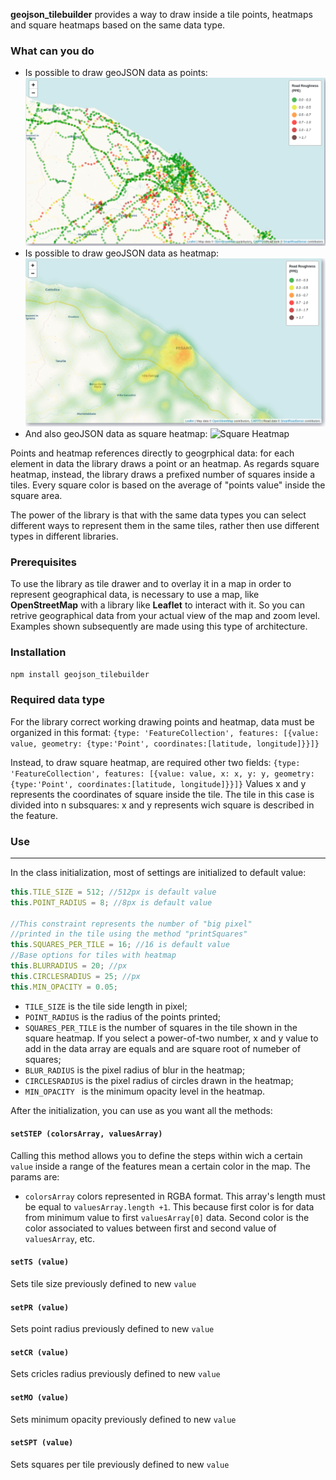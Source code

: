 **geojson_tilebuilder** provides a way to draw inside a tile points, heatmaps and square heatmaps based on the same data type. 

### What can you do
- Is possible to draw geoJSON data as points: 
![Points](https://github.com/nicosanti98/geojson_tiledrawer/blob/main/images/pallini.png "apap")
- Is possible to draw geoJSON data as heatmap: 
![Heatmap](https://github.com/nicosanti98/geojson_tiledrawer/blob/main/images/hetamap.png "Heatmap")
- And also geoJSON data as square heatmap: 
![Square Heatmap](https://github.com/nicosanti98/geojson_tiledrawer/blob/main/images/squarehetamap.png "Square Heatmap")


Points and heatmap references directly to geogrphical data: for each element in data the library draws a point or an heatmap. 
As regards square heatmap, instead, the library draws a prefixed number of squares inside a tiles. Every square color is based on the average of "points value" inside the square area. 

The power of the library is that with the same data types you can select different ways to represent them in the same tiles, rather then use different types in different libraries.

### Prerequisites
To use the library as tile drawer and to overlay it in a map in order to represent geographical data, is necessary to use a map, like **OpenStreetMap** with a library like **Leaflet** to interact with it. So you can retrive geographical data from your actual view of the map and zoom level.
Examples shown subsequently are made using this type of architecture. 

### Installation
`npm install geojson_tilebuilder`

### Required data type

For the library correct working drawing points and heatmap,  data must be organized in this format: 
`{type: 'FeatureCollection', features: [{value: value, geometry: {type:'Point', coordinates:[latitude, longitude]}}]}`

Instead, to draw square heatmap, are required other two fields: 
`{type: 'FeatureCollection', features: [{value: value, x: x, y: y, geometry: {type:'Point', coordinates:[latitude, longitude]}}]}`
Values x and y represents the coordinates of square inside the tile. 
The tile in this case is divided into n subsquares: x and y represents wich square is described in the feature. 

### Use

------------

In the class initialization, most of settings are initialized to default value: 
```javascript
this.TILE_SIZE = 512; //512px is default value
this.POINT_RADIUS = 8; //8px is default value

//This constraint represents the number of "big pixel"
//printed in the tile using the method "printSquares"
this.SQUARES_PER_TILE = 16; //16 is default value
//Base options for tiles with heatmap
this.BLURRADIUS = 20; //px
this.CIRCLESRADIUS = 25; //px
this.MIN_OPACITY = 0.05; 
```

- `TILE_SIZE` is the tile side length in pixel; 
- `POINT_RADIUS` is the radius of the points printed; 
- `SQUARES_PER_TILE` is the number of squares in the tile shown in the square heatmap. If you select a power-of-two number, x and y value to add in the data array are equals and are square root of numeber of squares; 
- `BLUR_RADIUS` is the pixel radius of blur in the heatmap; 
- `CIRCLESRADIUS` is the pixel radius of circles drawn in the heatmap; 
- `MIN_OPACITY ` is the minimum opacity level in the heatmap.


After the initialization, you can use as you want all the methods: 

#### `setSTEP (colorsArray, valuesArray)`
Calling this method allows you to define the steps within wich a certain `value` inside a range of the features mean a certain color in the map.  The params are: 
- `colorsArray` colors represented in RGBA format. This array's length must be equal to `valuesArray.length +1`. This because first color is for data from minimum value to first `valuesArray[0]` data. Second color is the color associated to values between first and second value of `valuesArray`, etc.
#### `setTS (value)`
Sets tile size previously defined to new `value`
#### `setPR (value)`
Sets point radius previously defined to new `value`
#### `setCR (value)`
Sets cricles radius previously defined to new `value`
#### `setMO (value)`
Sets minimum opacity previously defined to new `value`
#### `setSPT (value)`
Sets squares per tile previously defined to new `value`
